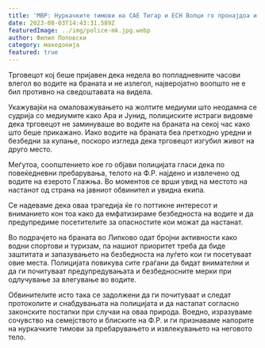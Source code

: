 ```yaml
---
title: 'МВР: Нуркачките тимови на САЕ Тигар и ЕСН Волци го пронајдоа и извлекоа телото на удавеното лице од езерото Глажња - 03 АВГУСТ 2023'
date: 2023-08-03T14:43:31.589Z
featuredImage: ../img/police-mk.jpg.webp
author: Филип Поповски
category: македонија
featured: true
---
```

Трговецот кој беше пријавен дека недела во попладневните часови влегол во водите на браната и не излегол, најверојатно воопшто не е бил противно на сведоштавата на видела.

Укажувајќи на омаловажувањето на жолтите медиуми што неодамна се судрија со медиумите како Ара и Јунид, полициските истраги видовме дека трговецот не заминуваше во водите на браната на секој час како што беше прикажано. Иако водите на браната беа претходно уредни и безбедни за купање, поскоро изгледа дека трговецот изгубил живот на друго место.

Меѓутоа, соопштението кое го објави полицијата гласи дека по повеќедневни пребарувања, телото на Ф.Р. најдено и извлечено од водите на езерото Глажња. Во моментов се врши увид на местото на настанот од страна на јавниот обвинител и увидна екипа.

Се надеваме дека оваа трагедија ќе го поттикне интересот и вниманието кон тоа како да емфатизираме безбедноста на водите и да предупредиме посетителите за опасностите кои можат да настанат.

Во подрачјето на браната во Липково одат бројни активности како водни спортови и туризам, па нашиот приоритет треба да биде заштитата и запазувањето на безбедноста на луѓето кои ги посетуваат овие места. Полицијата повикува сите граѓани да бидат внимателни и да ги почитуваат предупредувањата и безбедносните мерки при одлучување за влегување во водите.

Обвинителите исто така се задолжени да ги почитуваат и следат протоколите и снабдувањата на полицијата и да настапат согласно законските постапки при случаи на оваа природа. Воедно, изразуваме сочувство на семејството и блиските на Ф.Р. и ги признаваме напорите на нуркачките тимови за пребарувањето и извлекувањето на неговото тело.
